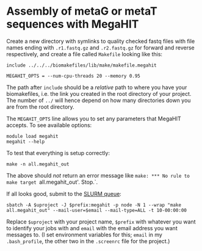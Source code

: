# Assembly of metaG or metaT sequences with MegaHIT

Create a new directory with symlinks to quality checked fastq files with file names ending with
`.r1.fastq.gz` and `.r2.fastq.gz` for forward and reverse respectively, and create a file called
`Makefile` looking like this:

```{make}
include ../../../biomakefiles/lib/make/makefile.megahit

MEGAHIT_OPTS = --num-cpu-threads 20 --memory 0.95
```

The path after `include` should be a *relative* path to where you have your biomakefiles, i.e. the link you created in
the root directory of your project. The number of `../` will hence depend on how many directories down you are from the
root directory.

The `MEGAHIT_OPTS` line allows you to set any parameters that MegaHIT accepts. To see available options:

```
module load megahit
megahit --help
```

To test that everything is setup correctly:

```
make -n all.megahit_out
```

The above should *not* return an error message like `make: *** No rule to make target `all.megahit_out'.  Stop.`.

If all looks good, submit to the [SLURM queue](http://www.uppmax.uu.se/support/user-guides/slurm-user-guide/):

```
sbatch -A $uproject -J $prefix:megahit -p node -N 1 --wrap "make all.megahit_out" --mail-user=$email --mail-type=ALL -t 10-00:00:00
```

Replace `$uproject` with your project name, `$prefix` with whatever you want to identify your jobs
with and `email` with the email address you want messages to. (I set environment variables for this;
`email` in my `.bash_profile`, the other two in the `.screenrc` file for the project.)
